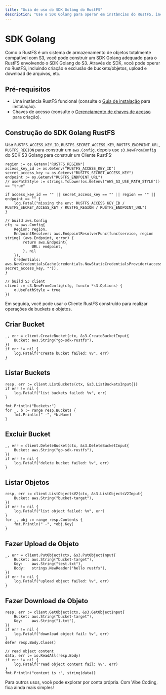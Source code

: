 ```yaml
---
title: "Guia de uso do SDK Golang do RustFS"
description: "Use o SDK Golang para operar em instâncias do RustFS, incluindo criação e exclusão de buckets e objetos."
---
```


# SDK Golang

Como o RustFS é um sistema de armazenamento de objetos totalmente compatível com S3, você pode construir um SDK Golang adequado para o RustFS envolvendo o SDK Golang do S3. Através do SDK, você pode operar no RustFS, incluindo criação e exclusão de buckets/objetos, upload e download de arquivos, etc.

## Pré-requisitos

- Uma instância RustFS funcional (consulte o [Guia de instalação](../../installation/index.md) para instalação).
- Chaves de acesso (consulte o [Gerenciamento de chaves de acesso](../../administration/iam/access-token.md) para criação).

## Construção do SDK Golang RustFS

Use `RUSTFS_ACCESS_KEY_ID`, `RUSTFS_SECRET_ACCESS_KEY`, `RUSTFS_ENDPOINT_URL`, `RUSTFS_REGION` para construir um `aws.Config`, depois use `s3.NewFromConfig` do SDK S3 Golang para construir um Cliente RustFS:

```
region := os.Getenv("RUSTFS_REGION")
access_key_id := os.Getenv("RUSTFS_ACCESS_KEY_ID")
secret_access_key := os.Getenv("RUSTFS_SECRET_ACCESS_KEY")
endpoint := os.Getenv("RUSTFS_ENDPOINT_URL")
// usePathStyle := strings.ToLower(os.Getenv("AWS_S3_USE_PATH_STYLE")) == "true"

if access_key_id == "" || secret_access_key == "" || region == "" || endpoint == "" {
    log.Fatal("missing the env: RUSTFS_ACCESS_KEY_ID / RUSTFS_SECRET_ACCESS_KEY / RUSTFS_REGION / RUSTFS_ENDPOINT_URL")
}

// build aws.Config
cfg := aws.Config{
    Region: region,
    EndpointResolver: aws.EndpointResolverFunc(func(service, region string) (aws.Endpoint, error) {
        return aws.Endpoint{
            URL: endpoint,
        }, nil
    }),
    Credentials: aws.NewCredentialsCache(credentials.NewStaticCredentialsProvider(access_key_id, secret_access_key, "")),
}

// build S3 client
client := s3.NewFromConfig(cfg, func(o *s3.Options) {
    o.UsePathStyle = true
})
```

Em seguida, você pode usar o Cliente RustFS construído para realizar operações de buckets e objetos.

## Criar Bucket

```
_, err = client.CreateBucket(ctx, &s3.CreateBucketInput{
    Bucket: aws.String("go-sdk-rustfs"),
})
if err != nil {
    log.Fatalf("create bucket failed: %v", err)
}
```

## Listar Buckets

```
resp, err := client.ListBuckets(ctx, &s3.ListBucketsInput{})
if err != nil {
    log.Fatalf("list buckets failed: %v", err)
}

fmt.Println("Buckets:")
for _, b := range resp.Buckets {
    fmt.Println(" -", *b.Name)
}
```

## Excluir Bucket

```
_, err = client.DeleteBucket(ctx, &s3.DeleteBucketInput{
    Bucket: aws.String("go-sdk-rustfs"),
})
if err != nil {
    log.Fatalf("delete bucket failed: %v", err)
}
```

## Listar Objetos

```
resp, err := client.ListObjectsV2(ctx, &s3.ListObjectsV2Input{
    Bucket: aws.String("bucket-target"),
})
if err != nil {
    log.Fatalf("list object failed: %v", err)
}
for _, obj := range resp.Contents {
    fmt.Println(" -", *obj.Key)
}
```

## Fazer Upload de Objeto

```
_, err = client.PutObject(ctx, &s3.PutObjectInput{
    Bucket: aws.String("bucket-target"),
    Key:    aws.String("test.txt"),
    Body:   strings.NewReader("hello rustfs"),
})
if err != nil {
    log.Fatalf("upload object failed: %v", err)
}
```

## Fazer Download de Objeto

```
resp, err := client.GetObject(ctx, &s3.GetObjectInput{
    Bucket: aws.String("bucket-target"),
    Key:    aws.String("1.txt"),
})
if err != nil {
    log.Fatalf("download object fail: %v", err)
}
defer resp.Body.Close()

// read object content
data, err := io.ReadAll(resp.Body)
if err != nil {
    log.Fatalf("read object content fail: %v", err)
}
fmt.Println("content is :", string(data))
```

Para outros usos, você pode explorar por conta própria. Com Vibe Coding, fica ainda mais simples!

